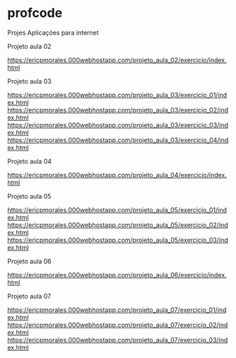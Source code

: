 # profcode
Projes  Aplicações para internet

Projeto aula 02

https://ericpmorales.000webhostapp.com/projeto_aula_02/exercicio/index.html

Projeto aula 03

https://ericpmorales.000webhostapp.com/projeto_aula_03/exercicio_01/index.html
https://ericpmorales.000webhostapp.com/projeto_aula_03/exercicio_02/index.html
https://ericpmorales.000webhostapp.com/projeto_aula_03/exercicio_03/index.html
https://ericpmorales.000webhostapp.com/projeto_aula_03/exercicio_04/index.html

Projeto aula 04

https://ericpmorales.000webhostapp.com/projeto_aula_04/exercicio/index.html

Projeto aula 05

https://ericpmorales.000webhostapp.com/projeto_aula_05/exercicio_01/index.html
https://ericpmorales.000webhostapp.com/projeto_aula_05/exercicio_02/index.html
https://ericpmorales.000webhostapp.com/projeto_aula_05/exercicio_03/index.html

Projeto aula 06

https://ericpmorales.000webhostapp.com/projeto_aula_06/exercicio/index.html

Projeto aula 07

https://ericpmorales.000webhostapp.com/projeto_aula_07/exercicio_01/index.html
https://ericpmorales.000webhostapp.com/projeto_aula_07/exercicio_02/index.html
https://ericpmorales.000webhostapp.com/projeto_aula_07/exercicio_03/index.html

